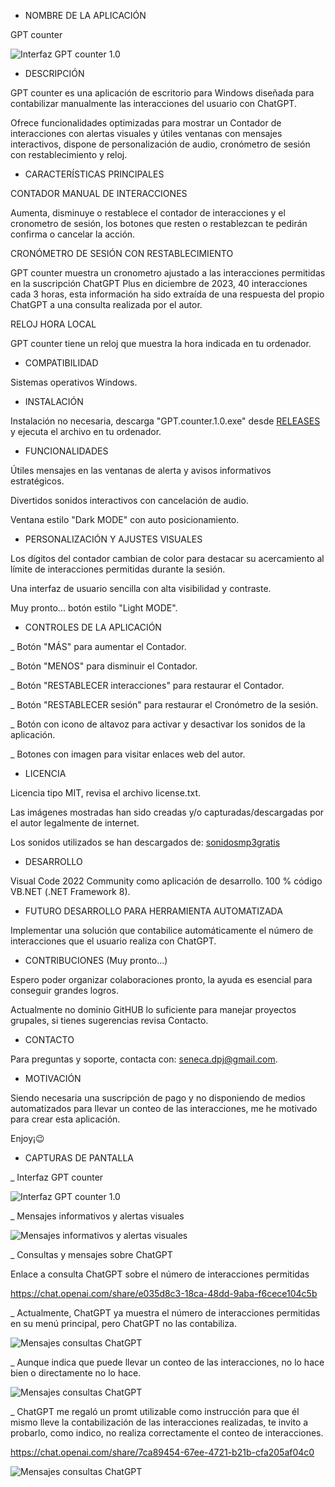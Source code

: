 
- NOMBRE DE LA APLICACIÓN

GPT counter

![Interfaz GPT counter 1.0](screenshots/1-Interfaz-GPT-counter.png)

- DESCRIPCIÓN

GPT counter es una aplicación de escritorio para Windows diseñada para contabilizar manualmente las interacciones del usuario con ChatGPT.

Ofrece funcionalidades optimizadas para mostrar un Contador de interacciones con alertas visuales y útiles ventanas con mensajes interactivos, dispone de personalización de audio, cronómetro de sesión con restablecimiento y reloj.


- CARACTERÍSTICAS PRINCIPALES

CONTADOR MANUAL DE INTERACCIONES

Aumenta, disminuye o restablece el contador de interacciones y el cronometro de sesión, los botones que resten o restablezcan te pedirán confirma o cancelar la acción.

CRONÓMETRO DE SESIÓN CON RESTABLECIMIENTO

GPT counter muestra un cronometro ajustado a las interacciones permitidas en la suscripción ChatGPT Plus en diciembre de 2023, 40 interacciones cada 3 horas, esta información ha sido extraída de una respuesta del propio ChatGPT a una consulta realizada por el autor.

RELOJ HORA LOCAL

GPT counter tiene un reloj que muestra la hora indicada en tu ordenador.


- COMPATIBILIDAD

Sistemas operativos Windows.


- INSTALACIÓN

Instalación no necesaria, descarga "GPT.counter.1.0.exe" desde [RELEASES](https://github.com/SenecaDPJ/GPT-counter-v.1.0/releases) y ejecuta el archivo en tu ordenador. 


- FUNCIONALIDADES

Útiles mensajes en las ventanas de alerta y avisos informativos estratégicos.

Divertidos sonidos interactivos con cancelación de audio.

Ventana estilo "Dark MODE" con auto posicionamiento.


- PERSONALIZACIÓN Y AJUSTES VISUALES

Los dígitos del contador cambian de color para destacar su acercamiento al límite de interacciones permitidas durante la sesión.

Una interfaz de usuario sencilla con alta visibilidad y contraste.

Muy pronto... botón estilo "Light MODE".


- CONTROLES DE LA APLICACIÓN

_ Botón "MÁS" para aumentar el Contador.

_ Botón "MENOS" para disminuir el Contador.

_ Botón "RESTABLECER interacciones" para restaurar el Contador.

_ Botón "RESTABLECER sesión" para restaurar el Cronómetro de la sesión.

_ Botón con icono de altavoz para activar y desactivar los sonidos de la aplicación.

_ Botones con imagen para visitar enlaces web del autor.


- LICENCIA 

Licencia tipo MIT, revisa el archivo license.txt. 

Las imágenes mostradas han sido creadas y/o capturadas/descargadas por el autor legalmente de internet.

Los sonidos utilizados se han descargados de: [sonidosmp3gratis](http://www.sonidosmp3gratis.com)


- DESARROLLO

Visual Code 2022 Community como aplicación de desarrollo.
100 % código VB.NET (.NET Framework 8). 
 

- FUTURO DESARROLLO PARA HERRAMIENTA AUTOMATIZADA

Implementar una solución que contabilice automáticamente el número de interacciones que el usuario realiza con ChatGPT.


- CONTRIBUCIONES (Muy pronto...)

Espero poder organizar colaboraciones pronto, la ayuda es esencial para conseguir grandes logros.

Actualmente no dominio GitHUB lo suficiente para manejar proyectos grupales, si tienes sugerencias revisa Contacto.


- CONTACTO

Para preguntas y soporte, contacta con: seneca.dpj@gmail.com.


- MOTIVACIÓN

Siendo necesaria una suscripción de pago y no disponiendo de medios automatizados para llevar un conteo de las interacciones, me he motivado para crear esta aplicación. 

Enjoy¡😉 


- CAPTURAS DE PANTALLA

_ Interfaz GPT counter

![Interfaz GPT counter 1.0](screenshots/2-Interfaz-GPT-counter.png)

_ Mensajes informativos y alertas visuales

![Mensajes informativos y alertas visuales](screenshots/3-Visual-Mensajes-Personalizacion.png)

_ Consultas y mensajes sobre ChatGPT

Enlace a consulta ChatGPT sobre el número de interacciones permitidas 

https://chat.openai.com/share/e035d8c3-18ca-48dd-9aba-f6cece104c5b

_ Actualmente, ChatGPT ya muestra el número de interacciones permitidas en su menú principal, pero ChatGPT no las contabiliza.

![Mensajes consultas ChatGPT](screenshots/4-Detalles1-GPT.png)

_ Aunque indica que puede llevar un conteo de las interacciones, no lo hace bien o directamente no lo hace.

![Mensajes consultas ChatGPT](screenshots/5-Detalles2-GPT.png)

 _ ChatGPT me regaló un promt utilizable como instrucción para que él mismo lleve la contabilización de las interacciones realizadas, te invito a probarlo, como indico, no realiza correctamente el conteo de interacciones.
 
 https://chat.openai.com/share/7ca89454-67ee-4721-b21b-cfa205af04c0

 ![Mensajes consultas ChatGPT](screenshots/6-Detalles3-GPT.png)
